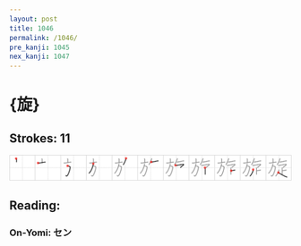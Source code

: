 ```yaml
---
layout: post
title: 1046
permalink: /1046/
pre_kanji: 1045
nex_kanji: 1047
---
```


# {旋}

## Strokes: 11

<div class="stroke"><img src="../images/E6978B.png" /></div>

## Reading:

### On-Yomi: セン
